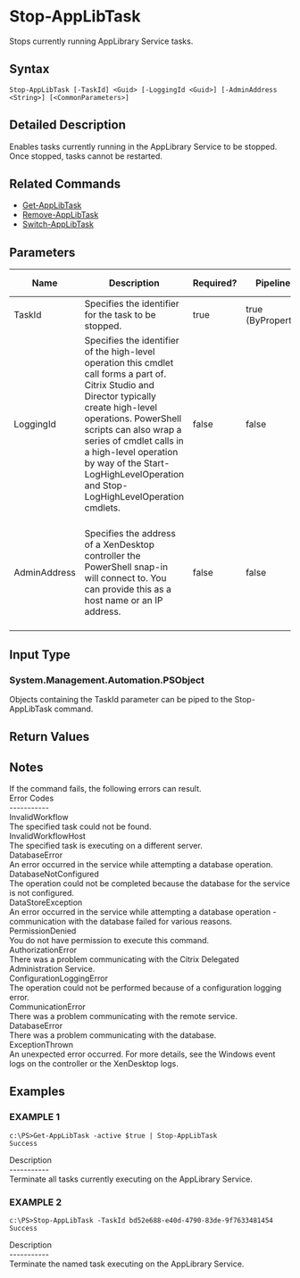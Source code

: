 ﻿# Stop-AppLibTask

   Stops currently running AppLibrary Service tasks.

## Syntax
```
Stop-AppLibTask [-TaskId] <Guid> [-LoggingId <Guid>] [-AdminAddress <String>] [<CommonParameters>]
```

## Detailed Description
   Enables tasks currently running in the AppLibrary Service to be stopped.  Once stopped, tasks cannot be restarted.

## Related Commands
  * [Get-AppLibTask](Get-AppLibTask/)
  * [Remove-AppLibTask](Remove-AppLibTask/)
  * [Switch-AppLibTask](Switch-AppLibTask/)
## Parameters

| Name   | Description | Required? | Pipeline Input | Default Value |
| --- | --- | --- | --- | --- |
| TaskId | Specifies the identifier for the task to be stopped. | true | true (ByPropertyName) |  |
| LoggingId | Specifies the identifier of the high-level operation this cmdlet call forms a part of. Citrix Studio and Director typically create high-level operations. PowerShell scripts can also wrap a series of cmdlet calls in a high-level operation by way of the Start-LogHighLevelOperation and Stop-LogHighLevelOperation cmdlets. | false | false |  |
| AdminAddress | Specifies the address of a XenDesktop controller the PowerShell snap-in will connect to. You can provide this as a host name or an IP address. | false | false | Localhost. Once a value is provided by any cmdlet, this value becomes the default. |

## Input Type
### System.Management.Automation.PSObject
   Objects containing the TaskId parameter can be piped to the Stop-AppLibTask command.
## Return Values
### 
   ## Notes
   If the command fails, the following errors can result.<br>    Error Codes<br>    -----------<br>    InvalidWorkflow<br>        The specified task could not be found.<br>    InvalidWorkflowHost<br>        The specified task is executing on a different server.<br>    DatabaseError<br>        An error occurred in the service while attempting a database operation.<br>    DatabaseNotConfigured<br>        The operation could not be completed because the database for the service is not configured.<br>    DataStoreException<br>        An error occurred in the service while attempting a database operation - communication with the database failed for various reasons.<br>    PermissionDenied<br>        You do not have permission to execute this command.<br>    AuthorizationError<br>        There was a problem communicating with the Citrix Delegated Administration Service.<br>    ConfigurationLoggingError<br>        The operation could not be performed because of a configuration logging error.<br>    CommunicationError<br>        There was a problem communicating with the remote service.<br>    DatabaseError<br>        There was a problem communicating with the database.<br>    ExceptionThrown<br>        An unexpected error occurred.  For more details, see the Windows event logs on the controller or the XenDesktop logs.
## Examples

### EXAMPLE 1
```
c:\PS>Get-AppLibTask -active $true | Stop-AppLibTask
Success
```
   Description<br>-----------<br>Terminate all tasks currently executing on the AppLibrary Service.
### EXAMPLE 2
```
c:\PS>Stop-AppLibTask -TaskId bd52e688-e40d-4790-83de-9f7633481454
Success
```
   Description<br>-----------<br>Terminate the named task executing on the AppLibrary Service.
